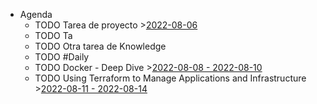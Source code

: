 - Agenda
	- TODO Tarea de proyecto >[2022-08-06](#agenda://?start=1659736800000&end=1659736800000)
	- TODO Ta
	- TODO Otra tarea de Knowledge
	- TODO #Daily
	- TODO Docker - Deep Dive >[2022-08-08 - 2022-08-10](#agenda://?start=1659965400000&end=1660138508320)
	- TODO Using Terraform to Manage Applications and Infrastructure >[2022-08-11 - 2022-08-14](#agenda://?start=1660168800000&end=1660514399000)